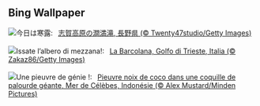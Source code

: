 ## Bing Wallpaper
![](https://www.bing.com/th?id=OHR.Hanlu2023_JA-JP9061398422_UHD.jpg&w=1000)今日は寒露:&nbsp;&ensp;[志賀高原の澗満滝, 長野県 (© Twenty47studio/Getty Images)](https://www.bing.com/th?id=OHR.Hanlu2023_JA-JP9061398422_UHD.jpg)
<br><br/>
![](https://www.bing.com/th?id=OHR.ItalyTriesteBarcolana_IT-IT2686315925_UHD.jpg&w=1000)Issate l’albero di mezzana!:&nbsp;&ensp;[La Barcolana, Golfo di Trieste, Italia (© Zakaz86/Getty Images)](https://www.bing.com/th?id=OHR.ItalyTriesteBarcolana_IT-IT2686315925_UHD.jpg)
<br><br/>
![](https://www.bing.com/th?id=OHR.OctoClam_FR-FR0140007063_UHD.jpg&w=1000)Une pieuvre de génie !:&nbsp;&ensp;[Pieuvre noix de coco dans une coquille de palourde géante, Mer de Célèbes, Indonésie (© Alex Mustard/Minden Pictures)](https://www.bing.com/th?id=OHR.OctoClam_FR-FR0140007063_UHD.jpg)
<br><br/>
